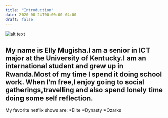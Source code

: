 ```yaml
---
title: "Introduction"
date: 2020-08-24T00:00:00-04:00
draft: false
---
```


![alt text](https://reverent-hugle-d49586.netlify.app/elly6.jpg)

My name is Elly Mugisha.I am a senior in ICT major at the University of Kentucky.I am an international student and grew up in Rwanda.Most of my time I spend it doing school work. When I’m free,I enjoy going to social gatherings,travelling and also spend lonely time doing some self reflection.
-----------
My favorite netflix shows are:
*Elite 
*Dynasty
*Ozarks

